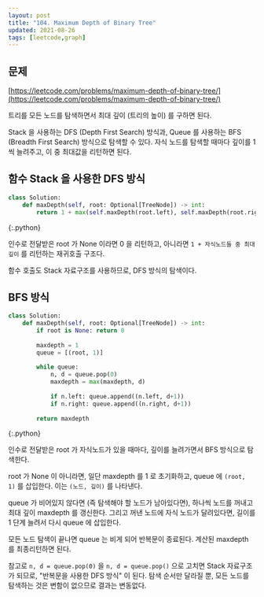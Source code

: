 ```yaml
---
layout: post
title: "104. Maximum Depth of Binary Tree"
updated: 2021-08-26
tags: [leetcode,graph]
---
```


## 문제

[https://leetcode.com/problems/maximum-depth-of-binary-tree/](https://leetcode.com/problems/maximum-depth-of-binary-tree/)

트리를 모든 노드를 탐색하면서 최대 깊이 (트리의 높이) 를 구하면 된다.

Stack 을 사용하는 DFS (Depth First Search) 방식과, Queue 를 사용하는 BFS (Breadth First Search) 방식으로 탐색할 수 있다. 자식 노드를 탐색할 때마다 깊이를 1 씩 늘려주고, 이 중 최대값을 리턴하면 된다.

## 함수 Stack 을 사용한 DFS 방식

```py
class Solution:
    def maxDepth(self, root: Optional[TreeNode]) -> int:
        return 1 + max(self.maxDepth(root.left), self.maxDepth(root.right)) if root else 0
```
{:.python}

인수로 전달받은 root 가 None 이라면 0 을 리턴하고, 아니라면 `1 + 자식노드들 중 최대 깊이` 를 리턴하는 재귀호출 구조다.

함수 호출도 Stack 자료구조를 사용하므로, DFS 방식의 탐색이다.

## BFS 방식

```py
class Solution:
    def maxDepth(self, root: Optional[TreeNode]) -> int:
        if root is None: return 0
        
        maxdepth = 1
        queue = [(root, 1)]
        
        while queue:
            n, d = queue.pop(0)
            maxdepth = max(maxdepth, d)
            
            if n.left: queue.append((n.left, d+1))
            if n.right: queue.append((n.right, d+1))
                
        return maxdepth
```
{:.python}

인수로 전달받은 root 가 자식노드가 있을 때마다, 깊이를 늘려가면서 BFS 방식으로 탐색한다.

root 가 None 이 아니라면, 일단 maxdepth 를 1 로 초기화하고, queue 에 `(root, 1)` 를 삽입한다. 이는 `(노드, 깊이)` 를 나타낸다.

queue 가 비어있지 않다면 (즉 탐색해야 할 노드가 남아있다면), 하나씩 노드를 꺼내고 최대 깊이 maxdepth 를 갱신한다. 그리고 꺼낸 노드에 자식 노드가 달려있다면, 길이를 1 단계 늘려서 다시 queue 에 삽입한다.

모든 노드 탐색이 끝나면 queue 는 비게 되어 반복문이 종료된다. 계산된 maxdepth 를 최종리턴하면 된다.

참고로 `n, d = queue.pop(0)` 을 `n, d = queue.pop()` 으로 고치면 Stack 자료구조가 되므로, "반복문을 사용한 DFS 방식" 이 된다. 탐색 순서만 달라질 뿐, 모든 노드를 탐색하는 것은 변함이 없으므로 결과는 변동없다.